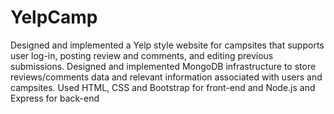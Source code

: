 # YelpCamp
Designed and implemented a Yelp style website for campsites that supports user log-in, posting review and comments, and editing previous submissions.
Designed and implemented MongoDB infrastructure to store reviews/comments data and relevant information associated with users and campsites.
Used HTML, CSS and Bootstrap for front-end and Node.js and Express for back-end 
